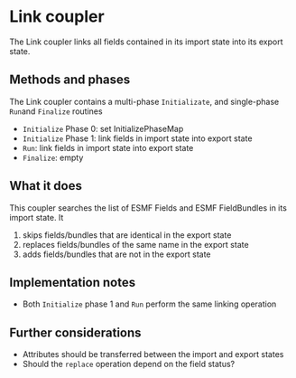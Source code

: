 <!--
SPDX-FileCopyrightText 2021-2022 Helmholtz-Zentrum Hereon
SPDX-FileCopyrightText 2013-2021 Helmholtz-Zentrum Geesthacht
SPDX-License-Identifier: CC0-1.0
SPDX-FileContributor Carsten Lemmen <carsten.lemmen@hereon.de
-->

# Link coupler

The Link coupler links all fields contained in its import state into its export state.


## Methods and phases
The Link coupler contains a multi-phase `Initializate`, and single-phase `Run`and `Finalize` routines

- `Initialize` Phase 0: set InitializePhaseMap
- `Initialize` Phase 1: link fields in import state into export state
- `Run`: link fields in import state into export state
- `Finalize`: empty

## What it does

This coupler searches the list of ESMF Fields and ESMF FieldBundles in its import state. It

 1. skips fields/bundles that are identical in the export state
 2. replaces fields/bundles of the same name in the export state
 3. adds fields/bundles that are not in the export state
 
## Implementation notes
- Both `Initialize` phase 1 and `Run` perform the same linking operation

## Further considerations
- Attributes should be transferred between the import and export states
- Should the `replace` operation depend on the field status?


